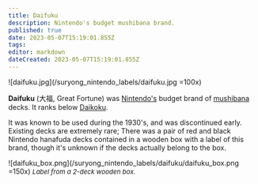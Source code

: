 ```yaml
---
title: Daifuku
description: Nintendo's budget mushibana brand.
published: true
date: 2023-05-07T15:19:01.855Z
tags: 
editor: markdown
dateCreated: 2023-05-07T15:19:01.855Z
---
```


![daifuku.jpg](/suryong_nintendo_labels/daifuku.jpg =100x)

**Daifuku** (大福, Great Fortune) was [Nintendo's](/en/hanafuda/manufacturers/nintendo) budget brand of [mushibana](/en/hanafuda/patterns/mushibana) decks. It ranks below [Daikoku](/en/hanafuda/manufacturers/nintendo/daikoku).

It was known to be used during the 1930's, and was discontinued early. Existing decks are extremely rare; There was a pair of red and black Nintendo hanafuda decks contained in a wooden box with a label of this brand, though it's unknown if the decks actually belong to the box.

![daifuku_box.png](/suryong_nintendo_labels/daifuku/daifuku_box.png =150x)
<span style="font-size:small;">*Label from a 2-deck wooden box.*</span>